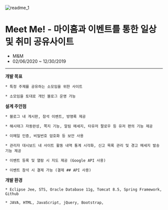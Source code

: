 ![readme_1](./image/readme_1.JPG)

# Meet Me! - 마이홈과 이벤트를 통한 일상 및 취미 공유사이트
* M&M
* 02/06/2020 ~ 12/30/2019
----
**개발 목표**

    * 특정 주제를 공유하는 소모임을 위한 사이트

    * 소모임을 토대로 개인 블로그 운영 가능

**설계 주안점**

    * 블로그 내 게시판, 참석 이벤트, 방명록 제공
    
    * 해시태그 자동완성, 쪽지 기능, 알림 메세지, 타유저 팔로우 등 유저 편의 기능 제공

    * 이메일 인증, 비밀번호 암호화 등 보안 사용

    * 관리자 대시보드 내 사이트 활동 내역 통계 시각화, 신고 목록 관리 및 경고 메세지 발송 기능 제공
    
    * 이벤트 등록 및 열람 시 지도 제공 (Google API 사용)
    
    * 이벤트 참석 시 결제 가능 (결제 ## API 사용)

**개발 환경**

    * Eclipse Jee, STS, Oracle Database 11g, Tomcat 8.5, Spring Framework, Github
    
    * JAVA, HTML, JavaScript, jQuery, Bootstrap, 
   
